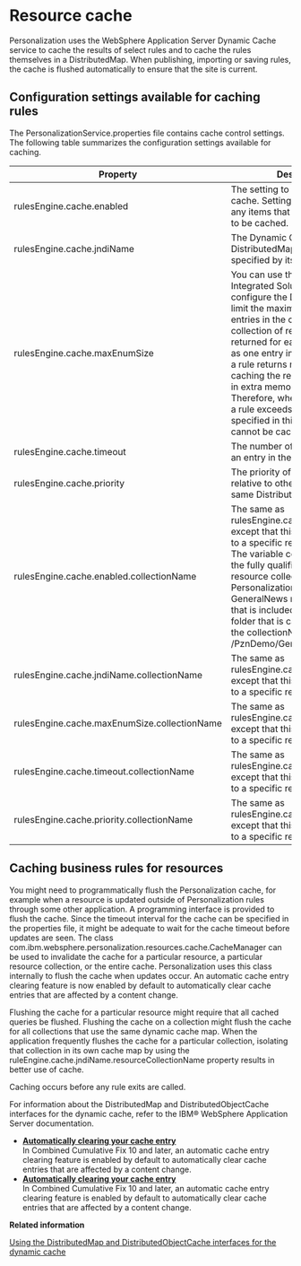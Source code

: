 # Resource cache

Personalization uses the WebSphere Application Server Dynamic Cache service to cache the results of select rules and to cache the rules themselves in a DistributedMap. When publishing, importing or saving rules, the cache is flushed automatically to ensure that the site is current.

## Configuration settings available for caching rules

The PersonalizationService.properties file contains cache control settings. The following table summarizes the configuration settings available for caching.

|Property|Description|
|--------|-----------|
|rulesEngine.cache.enabled|The setting to disable the general cache. Setting to false overrides any items that are individually set to be cached.|
|rulesEngine.cache.jndiName|The Dynamic Cache DistributedMap to use, as specified by its JNDI name.|
|rulesEngine.cache.maxEnumSize|You can use the WebSphere® Integrated Solutions Console to configure the DistributedMap and limit the maximum number of entries in the cache. The collection of resources that is returned for each rule is counted as one entry in the cache. When a rule returns many results, caching the results might result in extra memory usage. Therefore, when the result set of a rule exceeds the number that is specified in this property, it cannot be cached.|
|rulesEngine.cache.timeout|The number of seconds before an entry in the cache expires.|
|rulesEngine.cache.priority|The priority of a cache entry, relative to other entries in the same DistributedMap.|
|rulesEngine.cache.enabled.collectionName|The same as rulesEngine.cache.enabled, except that this property applies to a specific resource collection. The variable collectionName is the fully qualified path to the resource collection in Personalization. For instance, the GeneralNews resource collection that is included in the sample folder that is called PznDemo has the collectionName of /PznDemo/GeneralNews.|
|rulesEngine.cache.jndiName.collectionName|The same as rulesEngine.cache.jndiName, except that this property applies to a specific resource collection.|
|rulesEngine.cache.maxEnumSize.collectionName|The same as rulesEngine.cache.maxEnumSize, except that this property applies to a specific resource collection.|
|rulesEngine.cache.timeout.collectionName|The same as rulesEngine.cache.timeout, except that this property applies to a specific resource collection.|
|rulesEngine.cache.priority.collectionName|The same as rulesEngine.cache.priority, except that this property applies to a specific resource collection.|

## Caching business rules for resources

You might need to programmatically flush the Personalization cache, for example when a resource is updated outside of Personalization rules through some other application. A programming interface is provided to flush the cache. Since the timeout interval for the cache can be specified in the properties file, it might be adequate to wait for the cache timeout before updates are seen. The class com.ibm.websphere.personalization.resources.cache.CacheManager can be used to invalidate the cache for a particular resource, a particular resource collection, or the entire cache. Personalization uses this class internally to flush the cache when updates occur. An automatic cache entry clearing feature is now enabled by default to automatically clear cache entries that are affected by a content change.

Flushing the cache for a particular resource might require that all cached queries be flushed. Flushing the cache on a collection might flush the cache for all collections that use the same dynamic cache map. When the application frequently flushes the cache for a particular collection, isolating that collection in its own cache map by using the ruleEngine.cache.jndiName.resourceCollectionName property results in better use of cache.

Caching occurs before any rule exits are called.

For information about the DistributedMap and DistributedObjectCache interfaces for the dynamic cache, refer to the IBM® WebSphere Application Server documentation.

-   **[Automatically clearing your cache entry](../pzn/pzn_auto_cache.md)**  
In Combined Cumulative Fix 10 and later, an automatic cache entry clearing feature is enabled by default to automatically clear cache entries that are affected by a content change.
-   **[Automatically clearing your cache entry](../pzn/pzn_auto_cache.md)**  
In Combined Cumulative Fix 10 and later, an automatic cache entry clearing feature is enabled by default to automatically clear cache entries that are affected by a content change.


**Related information**  


[Using the DistributedMap and DistributedObjectCache interfaces for the dynamic cache](https://www.ibm.com/docs/en/was/8.5.5?topic=service-using-distributedmap-distributedobjectcache-interfaces-dynamic-cache)

